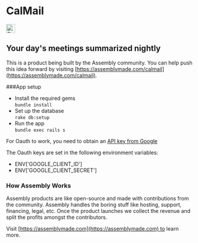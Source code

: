# CalMail

<a href="https://assembly.com/calmail/bounties"><img src="https://asm-badger.herokuapp.com/calmail/badges/tasks.svg" height="24px" alt="Open Tasks" /></a>

## Your day's meetings summarized nightly

This is a product being built by the Assembly community. You can help push this idea forward by visiting [https://assemblymade.com/calmail](https://assemblymade.com/calmail).


###App setup
- Install the required gems
<br>`bundle install`
- Set up the database
<br>`rake db:setup`
- Run the app
<br>`bundle exec rails s`

For Oauth to work, you need to obtain an [API key from Google](https://developers.google.com/api-client-library/python/guide/aaa_apikeys)

The Oauth keys are set in the following environment variables:
- ENV['GOOGLE_CLIENT_ID']
- ENV['GOOGLE_CLIENT_SECRET']


### How Assembly Works

Assembly products are like open-source and made with contributions from the community. Assembly handles the boring stuff like hosting, support, financing, legal, etc. Once the product launches we collect the revenue and split the profits amongst the contributors.

Visit [https://assemblymade.com](https://assemblymade.com) to learn more.
